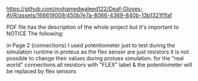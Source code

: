 
https://github.com/mohamedwaleed122/Deaf-Gloves-AVR/assets/166619009/450b7e7a-8066-4369-840b-13b1321f1faf

PDF file has the description of the whole project
but it's important to NOTICE The following:

in Page 2 (connections) 
I used potentiometer just to test during the simulation runtime in proteus
as the flex sensor are just resistors it is not possible to change their values during 
protues simulation. for the "real world" connections all resistors with "FLEX" label & the potentiometer will be replaced by flex sensors



